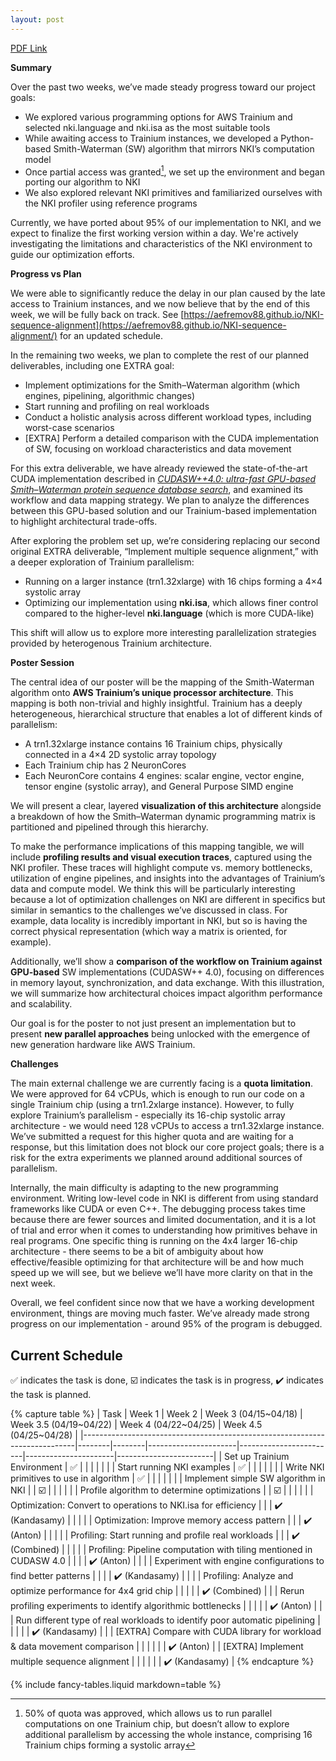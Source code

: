 ```yaml
---
layout: post
---
```

[PDF Link](https://aefremov88.github.io/NKI-sequence-alignment/milestone.pdf)

**Summary**

Over the past two weeks, we’ve made steady progress toward our project goals:

- We explored various programming options for AWS Trainium and selected nki.language and nki.isa as the most suitable tools  
- While awaiting access to Trainium instances, we developed a Python-based Smith-Waterman (SW) algorithm that mirrors NKI’s computation model   
- Once partial access was granted[^1], we set up the environment and began porting our algorithm to NKI  
- We also explored relevant NKI primitives and familiarized ourselves with the NKI profiler using reference programs

Currently, we have ported about 95% of our implementation to NKI, and we expect to finalize the first working version within a day. We're actively investigating the limitations and characteristics of the NKI environment to guide our optimization efforts.

**Progress vs Plan**

We were able to significantly reduce the delay in our plan caused by the late access to Trainium instances, and we now believe that by the end of this week, we will be fully back on track. See [https://aefremov88.github.io/NKI-sequence-alignment](https://aefremov88.github.io/NKI-sequence-alignment/) for an updated schedule.

In the remaining two weeks, we plan to complete the rest of our planned deliverables, including one EXTRA goal:

* Implement optimizations for the Smith–Waterman algorithm (which engines, pipelining, algorithmic changes)  
* Start running and profiling on real workloads  
* Conduct a holistic analysis across different workload types, including worst-case scenarios  
* \[EXTRA\] Perform a detailed comparison with the CUDA implementation of SW, focusing on workload characteristics and data movement

For this extra deliverable, we have already reviewed the state-of-the-art CUDA implementation described in [*CUDASW++4.0: ultra-fast GPU-based Smith–Waterman protein sequence database search*](https://bmcbioinformatics.biomedcentral.com/articles/10.1186/s12859-024-05965-6), and examined its workflow and data mapping strategy. We plan to analyze the differences between this GPU-based solution and our Trainium-based implementation to highlight architectural trade-offs.

After exploring the problem set up, we’re considering replacing our second original EXTRA deliverable, “Implement multiple sequence alignment,” with a deeper exploration of Trainium parallelism:

* Running on a larger instance (trn1.32xlarge) with 16 chips forming a 4×4 systolic array  
* Optimizing our implementation using **nki.isa**, which allows finer control compared to the higher-level **nki.language** (which is more CUDA-like)

This shift will allow us to explore more interesting parallelization strategies provided by heterogenous Trainium architecture.

**Poster Session**

The central idea of our poster will be the mapping of the Smith-Waterman algorithm onto **AWS Trainium’s unique processor architecture**. This mapping is both non-trivial and highly insightful.  Trainium has a deeply heterogeneous, hierarchical structure that enables a lot of different kinds of parallelism:

- A trn1.32xlarge instance contains 16 Trainium chips, physically connected in a 4×4 2D systolic array topology  
- Each Trainium chip has 2 NeuronCores  
- Each NeuronCore contains 4 engines: scalar engine, vector engine, tensor engine (systolic array), and General Purpose SIMD engine

We will present a clear, layered **visualization of this architecture** alongside a breakdown of how the Smith–Waterman dynamic programming matrix is partitioned and pipelined through this hierarchy. 

To make the performance implications of this mapping tangible, we will include **profiling results and visual execution traces**, captured using the NKI profiler. These traces will highlight compute vs. memory bottlenecks, utilization of engine pipelines, and insights into the advantages of Trainium’s data and compute model. We think this will be particularly interesting because a lot of optimization challenges on NKI are different in specifics but similar in semantics to the challenges we’ve discussed in class. For example, data locality is incredibly important in NKI, but so is having the correct physical representation (which way a matrix is oriented, for example).

Additionally, we’ll show a **comparison of the workflow on Trainium against GPU-based** SW implementations (CUDASW++ 4.0), focusing on differences in memory layout, synchronization, and data exchange. With this illustration, we will summarize how architectural choices impact algorithm performance and scalability.

Our goal is for the poster to not just present an implementation but to present **new parallel approaches** being unlocked with the emergence of new generation hardware like AWS Trainium.

**Challenges**

The main external challenge we are currently facing is a **quota limitation**. We were approved for 64 vCPUs, which is enough to run our code on a single Trainium chip (using a trn1.2xlarge instance). However, to fully explore Trainium’s parallelism \- especially its 16-chip systolic array architecture \- we would need 128 vCPUs to access a trn1.32xlarge instance. We’ve submitted a request for this higher quota and are waiting for a response, but this limitation does not block our core project goals; there is a risk for the extra experiments we planned around additional sources of parallelism.

Internally, the main difficulty is adapting to the new programming environment. Writing low-level code in NKI is different from using standard frameworks like CUDA or even C++. The debugging process takes time because there are fewer sources and limited documentation, and it is a lot of trial and error when it comes to understanding how primitives behave in real programs. One specific thing is running on the 4x4 larger 16-chip architecture \- there seems to be a bit of ambiguity about how effective/feasible optimizing for that architecture will be and how much speed up we will see, but we believe we’ll have more clarity on that in the next week.

Overall, we feel confident since now that we have a working development environment, things are moving much faster. We’ve already made strong progress on our implementation \- around 95% of the program is debugged.

## Current Schedule

✅ indicates the task is done, ☑️ indicates the task is in progress, ✔️ indicates the task is planned.

{% capture table %}
| Task                                                                       | Week 1 | Week 2 | Week 3 (04/15~04/18) | Week 3.5 (04/19~04/22) | Week 4 (04/22~04/25) | Week 4.5 (04/25~04/28) |
|----------------------------------------------------------------------------|--------|--------|----------------------|------------------------|----------------------|------------------------|
| Set up Trainium Environment                                                | ✅      |        |                      |                        |                      |                        |
| Start running NKI examples                                                 | ✅      |        |                      |                        |                      |                        |
| Write NKI primitives to use in algorithm                                   | ✅      |        |                      |                        |                      |                        |
| Implement simple SW algorithm in NKI                                       |        | ☑️      |                      |                        |                      |                        |
| Profile algorithm to determine optimizations                               |        | ☑️      |                      |                        |                      |                        |
| Optimization: Convert to operations to NKI.isa for efficiency              |        |        | ✔️ (Kandasamy)        |                        |                      |                        |
| Optimization: Improve memory access pattern                                |        |        | ✔️ (Anton)            |                        |                      |                        |
| Profiling: Start running and profile real workloads                        |        |        | ✔️ (Combined)         |                        |                      |                        |
| Profiling: Pipeline computation with tiling mentioned in CUDASW 4.0        |        |        |                      | ✔️ (Anton)              |                      |                        |
| Experiment with engine configurations to find better patterns              |        |        |                      | ✔️ (Kandasamy)          |                      |                        |
| Profiling: Analyze and optimize performance for 4x4 grid chip              |        |        |                      |                        | ✔️ (Combined)         |                        |
| Rerun profiling experiments to identify algorithmic bottlenecks            |        |        |                      |                        | ✔️ (Anton)            |                        |
| Run different type of real workloads to identify poor automatic pipelining |        |        |                      |                        | ✔️ (Kandasamy)        |                        |
| [EXTRA] Compare with CUDA library for workload & data movement comparison  |        |        |                      |                        |                      | ✔️ (Anton)              |
| [EXTRA] Implement multiple sequence alignment                              |        |        |                      |                        |                      | ✔️ (Kandasamy)          |
{% endcapture %}

{% include fancy-tables.liquid markdown=table %}


[^1]:  50% of quota was approved, which allows us to run parallel computations on one Trainium chip, but doesn’t allow to explore additional parallelism by accessing the whole instance, comprising 16 Trainium chips forming a systolic array
